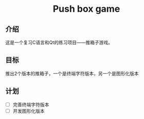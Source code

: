 <h1 align="center">Push box game</h1>

## 介绍

这是一个复习C语言和Qt的练习项目——推箱子游戏。

## 目标

推出2个版本的推箱子，一个是终端字符版本，另一个是图形化版本

## 计划

- [ ] 完善终端字符版本
- [ ] 开发图形化版本
